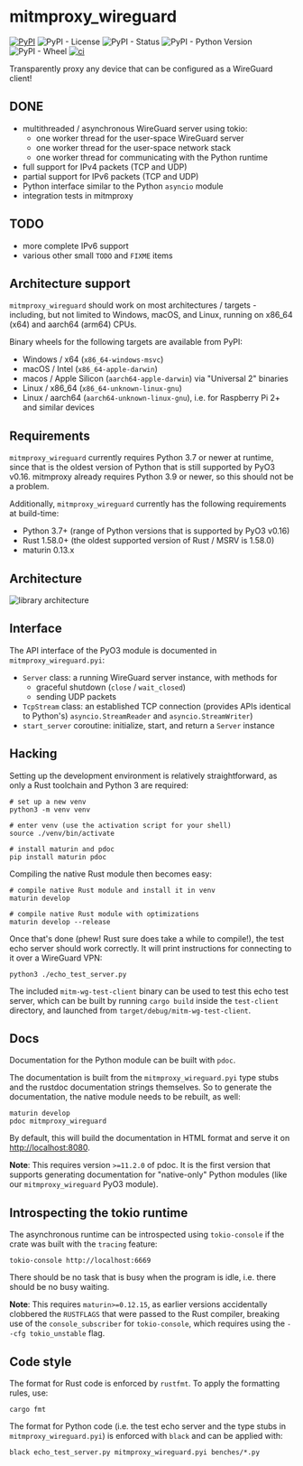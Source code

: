 # mitmproxy_wireguard

[![PyPI](https://img.shields.io/pypi/v/mitmproxy_wireguard)](https://pypi.org/project/mitmproxy-wireguard/)
![PyPI - License](https://img.shields.io/pypi/l/mitmproxy_wireguard)
![PyPI - Status](https://img.shields.io/pypi/status/mitmproxy_wireguard)
![PyPI - Python Version](https://img.shields.io/pypi/pyversions/mitmproxy_wireguard)
![PyPI - Wheel](https://img.shields.io/pypi/wheel/mitmproxy_wireguard)
[![ci](https://github.com/decathorpe/mitmproxy_wireguard/actions/workflows/ci.yml/badge.svg)](https://github.com/decathorpe/mitmproxy_wireguard/actions/workflows/ci.yml)

Transparently proxy any device that can be configured as a WireGuard client!

## DONE

* multithreaded / asynchronous WireGuard server using tokio:
  * one worker thread for the user-space WireGuard server
  * one worker thread for the user-space network stack
  * one worker thread for communicating with the Python runtime
* full support for IPv4 packets (TCP and UDP)
* partial support for IPv6 packets (TCP and UDP)
* Python interface similar to the Python `asyncio` module
* integration tests in mitmproxy

## TODO

* more complete IPv6 support
* various other small `TODO` and `FIXME` items

## Architecture support

`mitmproxy_wireguard` should work on most architectures / targets - including,
but not limited to Windows, macOS, and Linux, running on x86_64 (x64) and
aarch64 (arm64) CPUs.

Binary wheels for the following targets are available from PyPI:

- Windows / x64 (`x86_64-windows-msvc`)
- macOS / Intel (`x86_64-apple-darwin`)
- macos / Apple Silicon (`aarch64-apple-darwin`) via "Universal 2" binaries
- Linux / x86_64 (`x86_64-unknown-linux-gnu`)
- Linux / aarch64 (`aarch64-unknown-linux-gnu`), i.e. for Raspberry Pi 2+ and similar devices

## Requirements

`mitmproxy_wireguard` currently requires Python 3.7 or newer at runtime, since
that is the oldest version of Python that is still supported by PyO3 v0.16.
mitmproxy already requires Python 3.9 or newer, so this should not be a problem.

Additionally, `mitmproxy_wireguard` currently has the following requirements at
build-time:

- Python 3.7+ (range of Python versions that is supported by PyO3 v0.16)
- Rust 1.58.0+ (the oldest supported version of Rust / MSRV is 1.58.0)
- maturin 0.13.x

## Architecture

![library architecture](architecture.png)

## Interface

The API interface of the PyO3 module is documented in `mitmproxy_wireguard.pyi`:

- `Server` class: a running WireGuard server instance, with methods for
  - graceful shutdown (`close` / `wait_closed`)
  - sending UDP packets
- `TcpStream` class: an established TCP connection (provides APIs identical to
  Python's)
  `asyncio.StreamReader` and `asyncio.StreamWriter`)
- `start_server` coroutine: initialize, start, and return a `Server` instance

## Hacking

Setting up the development environment is relatively straightforward,
as only a Rust toolchain and Python 3 are required:

```shell
# set up a new venv
python3 -m venv venv

# enter venv (use the activation script for your shell)
source ./venv/bin/activate

# install maturin and pdoc
pip install maturin pdoc
```

Compiling the native Rust module then becomes easy:

```shell
# compile native Rust module and install it in venv
maturin develop

# compile native Rust module with optimizations
maturin develop --release
```

Once that's done (phew! Rust sure does take a while to compile!), the test
echo server should work correctly. It will print instructions for connecting to
it over a WireGuard VPN:

```shell
python3 ./echo_test_server.py
```

The included `mitm-wg-test-client` binary can be used to test this echo test
server, which can be built by running `cargo build` inside the `test-client`
directory, and launched from `target/debug/mitm-wg-test-client`.

## Docs

Documentation for the Python module can be built with `pdoc`.

The documentation is built from the `mitmproxy_wireguard.pyi` type stubs and the
rustdoc documentation strings themselves. So to generate the documentation, the
native module needs to be rebuilt, as well:

```shell
maturin develop
pdoc mitmproxy_wireguard
```

By default, this will build the documentation in HTML format and serve it on
<http://localhost:8080>.

**Note**: This requires version `>=11.2.0` of pdoc. It is the first version that
supports generating documentation for "native-only" Python modules (like our
`mitmproxy_wireguard` PyO3 module).

## Introspecting the tokio runtime

The asynchronous runtime can be introspected using `tokio-console` if the crate
was built with the `tracing` feature:

```shell
tokio-console http://localhost:6669
```

There should be no task that is busy when the program is idle, i.e. there should
be no busy waiting.

**Note**: This requires `maturin>=0.12.15`, as earlier versions accidentally
clobbered the `RUSTFLAGS` that were passed to the Rust compiler, breaking use
of the `console_subscriber` for `tokio-console`, which requires using the
`--cfg tokio_unstable` flag.

## Code style

The format for Rust code is enforced by `rustfmt`.
To apply the formatting rules, use:

```shell
cargo fmt
```

The format for Python code (i.e. the test echo server and the type stubs in
`mitmproxy_wireguard.pyi`) is enforced with `black` and can be applied with:

```shell
black echo_test_server.py mitmproxy_wireguard.pyi benches/*.py
```
